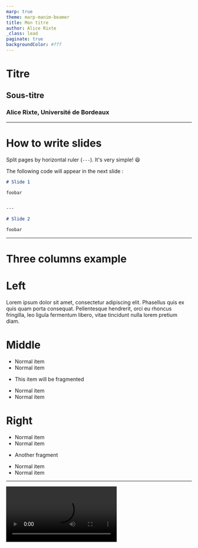 ```yaml
---
marp: true
theme: marp-manim-beamer
title: Mon titre
author: Alice Rixte
_class: lead
paginate: true
backgroundColor: #fff
---
```


<!-- _class: title -->

# Titre

## **Sous-titre**

### Alice Rixte, Université de Bordeaux

---

# How to write slides

Split pages by horizontal ruler (`---`). It's very simple! :satisfied:

The following code will appear in the next slide :
<div data-marpit-fragment>

```markdown
# Slide 1

foobar


---

# Slide 2

foobar
```

</div>

---

# Three columns example

<div class="container">

<div class="col">

# **Left**

Lorem ipsum dolor sit amet, consectetur adipiscing elit. Phasellus quis ex quis quam porta consequat. Pellentesque hendrerit, orci eu rhoncus fringilla, leo ligula fermentum libero, vitae tincidunt nulla lorem pretium diam.

</div>

<div class="col">

# **Middle**

- Normal item
- Normal item
* This item will be fragmented
- Normal item
- Normal item

</div>

<div class="col">

# **Right**

- Normal item
- Normal item
* Another fragment 
- Normal item
- Normal item

</div>
</div>

---

<!-- _class: manim -->

<video  autoplay loop src="./media/videos/marp-manim-template/720p30/CircleToSquare.mp4">

---
# Manim videos

- Sadly, they only render properly in HTML, pdf doesn't like them :cry:

---
# Beamer-like boxes
<div class="container">
<div class="col">

<div class="infobox">
<div class="boxhead"> Some info box</div>
<div class="boxcontent">

- Some interesting point

</div>
</div>

<div class="alertbox">
<div class="boxhead">Alert box</div>
<div class="boxcontent">

- Something that is utterly not boring
- Even less boring stuff

</div>
</div>
</div>

<div class="col">
<div class="examplebox">
<div class="boxhead">Example box with a way way too long title</div>
<div class="boxcontent">

- Maybe there's not enough room in this. We'll see.

Some LaTeX : $\sqrt{x}$

- I feel quite bad about indentation not being possible because of markdown thinking it's code, HTML looks ugly.
</div>
</div>



</div>

